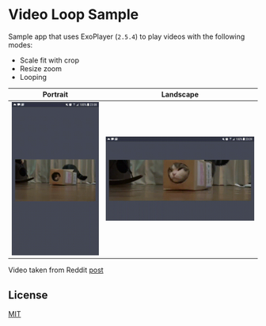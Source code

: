 Video Loop Sample
=================
Sample app that uses ExoPlayer (`2.5.4`) to play videos with the following modes:
  - Scale fit with crop
  - Resize zoom
  - Looping

| Portrait  | Landscape |
| ------------- | ------------- |
|![alt portrait](https://raw.githubusercontent.com/adoankim/VideoLoopSample/develop/art/portrait.gif)|![alt landscape](https://raw.githubusercontent.com/adoankim/VideoLoopSample/develop/art/landscape.gif)|




Video taken from Reddit [post](https://www.reddit.com/r/gifs/comments/2vwzrb/all_aboard_the_cat_train/)

License
-------
[MIT](https://github.com/adoankim/VideoLoopSample/blob/master/LICENSE)